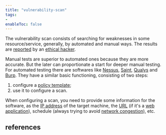 ```yaml
---
title: "vulnerability-scan"
tags:
- 
enableToc: false
---
```


The vulnerability scan consists of searching for weaknesses in some resource/service, generally, by automated and manual ways. The results are [reported](notes/vulnerability-report.md) by an [ethical hacker](notes/ethical-hacking.md).

Manual tests are superior to automated ones because they are more accurate. But the later can proportionate a start for deeper manual testing. For automated testing there are softwares like [Nessus](https://www.tenable.com/products/nessus), [Saint](https://www.carson-saint.com), [Qualys](https://www.qualys.com/apps/vulnerability-management-detection-response/) and [Burp](https://portswigger.net/burp). They have a similar basic functioning, consisting of two steps:
1. configure a [policy template](notes/policy-template.md);
2. use it to configure a scan.

When configuring a scan, you need to provide some information for the software, as the [IP address](notes/ip-address.md) of the target machine, the [URL](notes/url.md) (if it's a [web application](notes/web-application.md)), schedule (always trying to avoid [network congestion](notes/network-congestion.md)), etc.

## references
